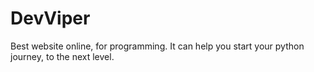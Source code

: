 # DevViper
Best website online, for programming. It can help you start your python journey, to the next level.
